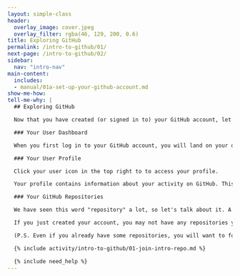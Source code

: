 ```yaml
---
layout: simple-class
header:
  overlay_image: cover.jpeg
  overlay_filter: rgba(46, 129, 200, 0.6)
title: Exploring GitHub
permalink: /intro-to-github/01/
next-page: /intro-to-github/02/
sidebar:
  nav: "intro-nav"
main-content:
  includes:
  - manual/01a-set-up-your-github-account.md
show-me-how:
tell-me-why: |
  ## Exploring GitHub

  Now that you have created (or signed in to) your GitHub account, let's explore:

  ### Your User Dashboard

  When you first log in to your GitHub account, you will land on your dashboard. The dashboard contains an overview of the exciting things happening on GitHub. You can customize the projects you are watching or find quick links to your own projects.

  ### Your User Profile

  Click your user icon in the top right to to access your profile.

  Your profile contains information about your activity on GitHub. This is the your public page on GitHub. Some employers will even check out your profile when you apply for a position, so don't forget to add an awesome photo and a fun bio.

  ### Your GitHub Repositories

  We have seen this word "repository" a lot, so let's talk about it. A repository is a container that holds everything related to a specific project.

  If you just created your account, you may not have any repositories yet. Let's fix that!

  (P.S. Even if you already have some repositories, you will want to follow the instructions below to join the class repository.)

  {% include activity/intro-to-github/01-join-intro-repo.md %}

  {% include need_help %}
---
```

